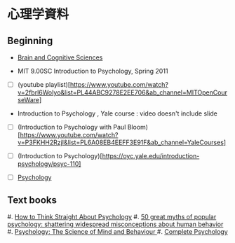 # 心理学資料

## Beginning

* [Brain and Cognitive Sciences](http://mit.sustech.edu/OcwWeb/Brain-and-Cognitive-Sciences/index.htm) 

*  MIT 9.00SC Introduction to Psychology, Spring 2011

- [ ] (youtube playlist)[https://www.youtube.com/watch?v=2fbrl6WoIyo&list=PL44ABC9278E2EE706&ab_channel=MITOpenCourseWare]

* Introduction to Psychology , Yale course : video doesn't include slide

- [ ] (Introduction to Psychology with Paul Bloom)[https://www.youtube.com/watch?v=P3FKHH2RzjI&list=PL6A08EB4EEFF3E91F&ab_channel=YaleCourses]
- [ ] (Introduction to Psychology)[https://oyc.yale.edu/introduction-psychology/psyc-110]
- [ ] [Psychology](https://www.amazon.com/Psychology-Daniel-L-Schacter-dp-1319190804/dp/1319190804/ref=dp_ob_title_bk)


## Text books

#. [How to Think Straight About Psychology](https://www.amazon.com/Think-Straight-About-Psychology-10th/dp/0205914128)
#. [50 great myths of popular psychology: shattering widespread misconceptions about human behavior](https://www.amazon.com/Great-Myths-Popular-Psychology-Misconceptions/dp/1405131128)
#. [Psychology: The Science of Mind and Behaviour ](https://www.amazon.co.uk/Psychology-Science-Mind-Behaviour-7th/dp/1471829731)
#. [Complete Psychology](https://www.amazon.co.uk/Complete-Psychology-Graham-Davey/dp/0340967552)

